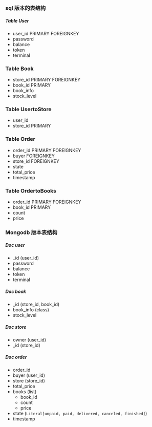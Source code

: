### sql 版本的表结构

##### Table User
- user_id PRIMARY FOREIGNKEY
- password
- balance
- token
- terminal

### Table Book
- store_id PRIMARY FOREIGNKEY
- book_id PRIMARY
- book_info
- stock_level

### Table UsertoStore
- user_id
- store_id PRIMARY

### Table Order
- order_id PRIMARY FOREIGNKEY
- buyer FOREIGNKEY
- store_id FOREIGNKEY
- state
- total_price
- timestamp

### Table OrdertoBooks
- order_id PRIMARY FOREIGNKEY
- book_id PRIMARY
- count
- price


### Mongodb 版本表结构

##### Doc user

- _id (user_id)
- password
- balance
- token
- terminal



##### Doc book

- _id (store_id, book_id)
- book_info (class)
- stock_level



##### Doc store

- owner (user_id)
- _id (store_id)



##### Doc order

- order_id
- buyer (user_id)
- store (store_id)
- total_price
- books (list)
  - book_id
  - count
  - price
- state (`Literal[unpaid, paid, delivered, canceled, finished]`)
- timestamp
